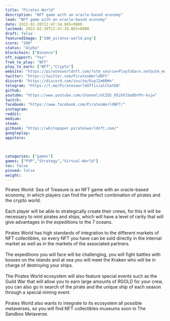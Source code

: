 ```yaml
---
title: "Pirates World"
description: "NFT game with an oracle-based economy"
lead: "NFT game with an oracle-based economy"
date: 2022-02-28T12:47:34.865+0800
lastmod: 2022-02-28T12:47:34.865+0800
draft: false
featuredImage: ["100_pirates-world.png"]
score: "200"
status: "Alpha"
blockchain: ["Binance"]
nft_support: "Yes"
free_to_play: "NFT"
play_to_earn: ["NFT","Crypto"]
website: "https://piratesworldnft.com/?utm_source=PlayToEarn.net&utm_medium=organic&utm_campaign=gamepage"
twitter: "https://twitter.com/PiratesWorldNft"
discord: "https://discord.com/invite/EvpJ2m6MHn"
telegram: "https://t.me/PiratesworldOfficialChatEN"
github: 
youtube: "https://www.youtube.com/channel/UCZQS_O52XXlba0bYPn-kujw"
twitch: 
facebook: "https://www.facebook.com/PiratesWorldNFT/"
instagram: 
reddit: 
medium: 
steam: 
gitbook: "https://whitepaper.piratesworldnft.com/"
googleplay: 
appstore: 

  
    
categories: ["games"]
games: ["PVP","Strategy","Virtual-World"]
toc: false
pinned: false
weight: 
---
```

Pirates World: Sea of Treasure is an NFT game with an oracle-based economy, in which players can find the perfect combination of pirates and the crypto world.<br> <br> Each player will be able to strategically create their crews, for this it will be necessary to mint pirates and ships, which will have a level of rarity that will give advantages in the expeditions to the 7 oceans.<br> <br> Pirates World has high standards of integration to the different markets of NFT collectibles, so every NFT you have can be sold directly in the internal market as well as in the markets of the associated partners.<br> <br> The expeditions you will face will be challenging, you will fight battles with bosses on the islands and at sea you will meet the Kraken who will be in charge of destroying your ships.<br> <br> The Pirates World ecosystem will also feature special events such as the Guild War that will allow you to earn large amounts of RGOLD for your crew, you can also go in search of the pirate and the unique ship of each season through a special mining event.<br> <br> Pirates World also wants to integrate to its ecosystem all possible metaverses, so you will find NFT collectibles museums soon in The Sandbox Metaverse.